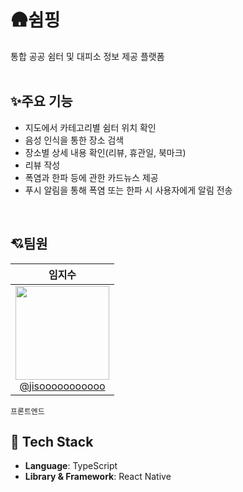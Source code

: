 # 🛖쉼핑
통합 공공 쉼터 및 대피소 정보 제공 플랫폼
<br/>
<br/>


## ✨주요 기능
- 지도에서 카테고리별 쉼터 위치 확인
- 음성 인식을 통한 장소 검색
- 장소별 상세 내용 확인(리뷰, 휴관일, 북마크)
- 리뷰 작성
- 폭염과 한파 등에 관한 카드뉴스 제공
- 푸시 알림을 통해 폭염 또는 한파 시 사용자에게 알림 전송
<br/>

## 💘팀원
| **임지수** | 
| :------: | 
| [<img src="https://github.com/user-attachments/assets/054f5b74-313b-453e-b1f2-ed0a4e95013e" height=150 width=150> <br/> @jisooooooooooo](https://github.com/jisooooooooooo) |
`프론트엔드`
<br/>

## 🔧 Tech Stack
- **Language**: TypeScript
- **Library & Framework**: React Native

